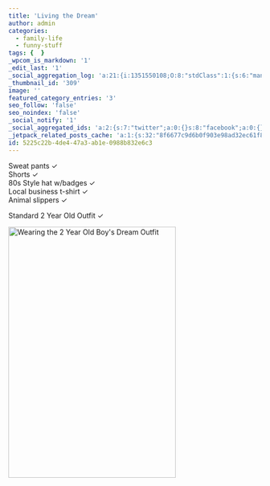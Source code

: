 ```yaml
---
title: 'Living the Dream'
author: admin
categories:
  - family-life
  - funny-stuff
tags: {  }
_wpcom_is_markdown: '1'
_edit_last: '1'
_social_aggregation_log: 'a:21:{i:1351550108;O:8:"stdClass":1:{s:6:"manual";s:0:"";}i:1351552802;O:8:"stdClass":1:{s:6:"manual";s:0:"";}i:1351555488;O:8:"stdClass":1:{s:6:"manual";s:0:"";}i:1351558379;O:8:"stdClass":1:{s:6:"manual";s:0:"";}i:1351562219;O:8:"stdClass":1:{s:6:"manual";s:0:"";}i:1351570586;O:8:"stdClass":1:{s:6:"manual";s:0:"";}i:1351585149;O:8:"stdClass":1:{s:6:"manual";s:0:"";}i:1351614064;O:8:"stdClass":1:{s:6:"manual";s:0:"";}i:1351658373;O:8:"stdClass":1:{s:6:"manual";s:0:"";}i:1351753464;O:8:"stdClass":1:{s:6:"manual";s:0:"";}i:1351927173;O:8:"stdClass":1:{s:6:"manual";s:0:"";}i:1371995617;O:8:"stdClass":2:{s:6:"manual";b:0;s:5:"items";a:0:{}}i:1372016240;O:8:"stdClass":2:{s:6:"manual";b:0;s:5:"items";a:0:{}}i:1372032959;O:8:"stdClass":2:{s:6:"manual";b:0;s:5:"items";a:0:{}}i:1372042816;O:8:"stdClass":2:{s:6:"manual";b:0;s:5:"items";a:0:{}}i:1372153506;O:8:"stdClass":2:{s:6:"manual";b:0;s:5:"items";a:0:{}}i:1372308355;O:8:"stdClass":2:{s:6:"manual";b:0;s:5:"items";a:0:{}}i:1372569964;O:8:"stdClass":2:{s:6:"manual";b:0;s:5:"items";a:0:{}}i:1372887205;O:8:"stdClass":2:{s:6:"manual";b:0;s:5:"items";a:0:{}}i:1373058384;O:8:"stdClass":2:{s:6:"manual";b:0;s:5:"items";a:0:{}}i:1373231802;O:8:"stdClass":2:{s:6:"manual";b:0;s:5:"items";a:0:{}}}'
_thumbnail_id: '309'
image: ''
featured_category_entries: '3'
seo_follow: 'false'
seo_noindex: 'false'
_social_notify: '1'
_social_aggregated_ids: 'a:2:{s:7:"twitter";a:0:{}s:8:"facebook";a:0:{}}'
_jetpack_related_posts_cache: 'a:1:{s:32:"8f6677c9d6b0f903e98ad32ec61f8deb";a:2:{s:7:"expires";i:1515548207;s:7:"payload";a:3:{i:0;a:1:{s:2:"id";i:247;}i:1;a:1:{s:2:"id";i:221;}i:2;a:1:{s:2:"id";i:228;}}}}'
id: 5225c22b-4de4-47a3-ab1e-0988b832e6c3
---
```

<p>Sweat pants ✓<br />
Shorts ✓<br />
80s Style hat w/badges ✓<br />
Local business t-shirt ✓<br />
Animal slippers ✓</p>
<p>Standard 2 Year Old Outfit ✓</p>
<p><img src="http://www.minivanmegafun.ca/wp35/wp-content/uploads/2010/04/4524096232_ec2acc0336.jpg" alt="Wearing the 2 Year Old Boy&#039;s Dream Outfit" title="Wearing the 2 Year Old Boy&#039;s Dream Outfit" width="333" height="500" class="aligncenter size-full wp-image-309" /></p>
